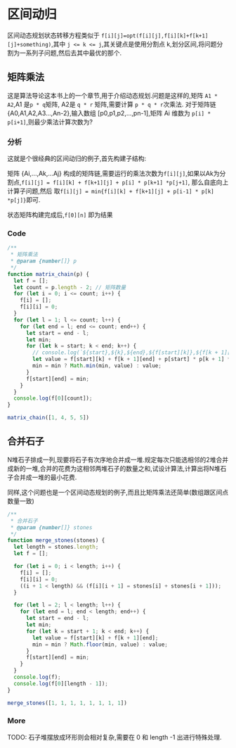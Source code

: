 # 区间动归

区间动态规划状态转移方程类似于 `f[i][j]=opt(f[i][j],f[i][k]+f[k+1][j]+something)`,其中 `j <= k <= j`,其关键点是使用分割点 k,划分区间,将问题分割为一系列子问题,然后去其中最优的那个.

## 矩阵乘法

这是算法导论这本书上的一个章节,用于介绍动态规划.问题是这样的,矩阵 `A1 * A2`,A1 是`p * q`矩阵, A2是 `q * r` 矩阵,需要计算 `p * q * r`次乘法.
对于矩阵链 {A0,A1,A2,A3...,An-2},输入数组 [p0,p1,p2,...,pn-1],矩阵 Ai 维数为 `p[i] * p[i+1]`,则最少乘法计算次数为?

### 分析

这就是个很经典的区间动归的例子,首先构建子结构:

矩阵 {Ai,...,Ak,...Aj} 构成的矩阵链,需要运行的乘法次数为`f[i][j]`,如果以Ak为分割点,`f[i][j] = f[i][k] + f[k+1][j] + p[i] * p[k+1] *p[j+1]`,
那么自底向上计算子问题,然后 取`f[i][j] = min{f[i][k] + f[k+1][j] + p[i-1] * p[k] *p[j]}`即可.

状态矩阵构建完成后,`f[0][n]` 即为结果

### Code

```javascript
/**
 * 矩阵乘法
 * @param {number[]} p
 */
function matrix_chain(p) {
  let f = [];
  let count = p.length - 2; // 矩阵数量
  for (let i = 0; i <= count; i++) {
    f[i] = [];
    f[i][i] = 0;
  }
  for (let l = 1; l <= count; l++) {
    for (let end = l; end <= count; end++) {
      let start = end - l;
      let min;
      for (let k = start; k < end; k++) {
        // console.log(`${start},${k},${end},${f[start][k]},${f[k + 1][end]},${p[start] * p[k + 1] * p[end+1]}`);
        let value = f[start][k] + f[k + 1][end] + p[start] * p[k + 1] * p[end + 1];
        min = min ? Math.min(min, value) : value;
      }
      f[start][end] = min;
    }
  }
  console.log(f[0][count]);
}

matrix_chain([1, 4, 5, 5])
```

## 合并石子

N堆石子排成一列,现要将石子有次序地合并成一堆.规定每次只能选相邻的2堆合并成新的一堆,合并的花费为这相邻两堆石子的数量之和,试设计算法,计算出将N堆石子合并成一堆的最小花费.

同样,这个问题也是一个区间动态规划的例子,而且比矩阵乘法还简单(数组跟区间点数量一致)

```javascript
/**
 * 合并石子
 * @param {number[]} stones
 */
function merge_stones(stones) {
  let length = stones.length;
  let f = [];

  for (let i = 0; i < length; i++) {
    f[i] = [];
    f[i][i] = 0;
    ((i + 1 < length) && (f[i][i + 1] = stones[i] + stones[i + 1]));
  }

  for (let l = 2; l < length; l++) {
    for (let end = l; end < length; end++) {
      let start = end - l;
      let min;
      for (let k = start + 1; k < end; k++) {
        let value = f[start][k] + f[k + 1][end];
        min = min ? Math.floor(min, value) : value;
      }
      f[start][end] = min;
    }
  }
  console.log(f);
  console.log(f[0][length - 1]);
}

merge_stones([1, 1, 1, 1, 1, 1, 1, 1])
```

### More

TODO: 石子堆摆放成环形则会相对复杂,需要在 0 和 length -1 出进行特殊处理.